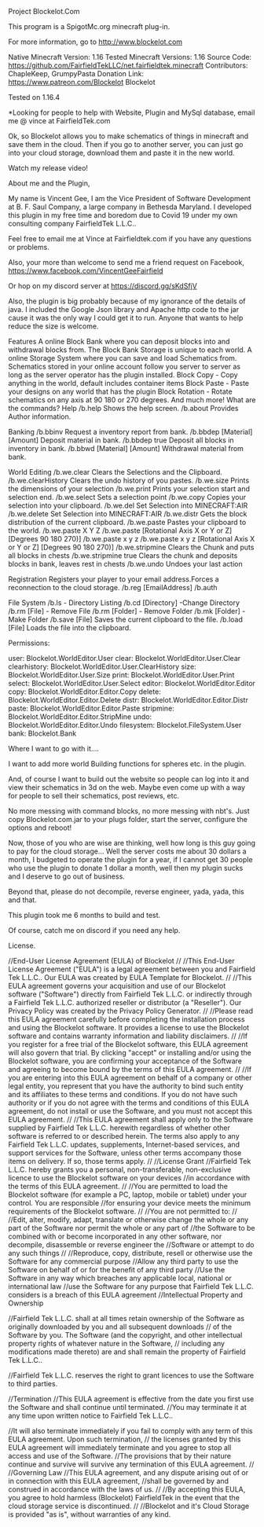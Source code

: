 Project Blockelot.Com

This program is a SpigotMc.org minecraft plug-in.

For more information, go to http://www.blockelot.com

Native Minecraft Version:
1.16
Tested Minecraft Versions:
1.16
Source Code:
https://github.com/FairfieldTekLLC/net.fairfieldtek.minecraft
Contributors:
ChapleKeep, GrumpyPasta
Donation Link:
https://www.patreon.com/Blockelot
Blockelot

Tested on 1.16.4

*Looking for people to help with Website, Plugin and MySql database, email me @ vince at FairfieldTek.com


Ok, so Blockelot allows you to make schematics of things in minecraft and save them in the cloud. Then if you go to another server, you can just go into your cloud storage, download them and paste it in the new world.

Watch my release video!



About me and the Plugin,

My name is Vincent Gee, I am the Vice President of Software Development at B. F. Saul Company, a large company in Bethesda Maryland. I developed this plugin in my free time and boredom due to Covid 19 under my own consulting company FairfieldTek L.L.C..

Feel free to email me at Vince at Fairfieldtek.com if you have any questions or problems.

Also, your more than welcome to send me a friend request on Facebook, https://www.facebook.com/VincentGeeFairfield

Or hop on my discord server at https://discord.gg/sKdSfjV

Also, the plugin is big probably because of my ignorance of the details of java. I included the Google Json library and Apache http code to the jar cause it was the only way I could get it to run. Anyone that wants to help reduce the size is welcome.



Features
A online Block Bank where you can deposit blocks into and withdrawal blocks from.
The Block Bank Storage is unique to each world.
A online Storage System where you can save and load Schematics from.
Schematics stored in your online account follow you server to server as long as the server operator has the plugin installed.
Block Copy - Copy anything in the world, default includes container items
Block Paste - Paste your designs on any world that has the plugin
Block Rotation - Rotate schematics on any axis at 90 180 or 270 degrees.
And much more!
What are the commands?
Help
/b.help Shows the help screen.
/b.about Provides Author information.

Banking
/b.bbinv Request a inventory report from bank.
/b.bbdep [Material] [Amount] Deposit material in bank.
/b.bbdep true Deposit all blocks in inventory in bank.
/b.bbwd [Material] [Amount] Withdrawal material from bank.

World Editing
/b.we.clear Clears the Selections and the Clipboard.
/b.we.clearHistory Clears the undo history of you pastes.
/b.we.size Prints the dimensions of your selection
/b.we.print Prints your selection start and selection end.
/b.we.select Sets a selection point
/b.we.copy Copies your selection into your clipboard.
/b.we.del Set Selection into MINECRAFT:AIR
/b.we.delete Set Selection into MINECRAFT:AIR
/b.we.distr Gets the block distribution of the current clipboard.
/b.we.paste Pastes your clipboard to the world.
/b.we.paste X Y Z
/b.we.paste [Rotational Axis X or Y or Z] [Degrees 90 180 270)]
/b.we.paste x y z
/b.we.paste x y z [Rotational Axis X or Y or Z] [Degrees 90 180 270)]
/b.we.stripmine Clears the Chunk and puts all blocks in chests
/b.we.stripmine true Clears the chunk and deposits blocks in bank, leaves rest in chests
/b.we.undo Undoes your last action

Registration
Registers your player to your email address.Forces a reconnection to the cloud storage.
/b.reg [EmailAddress]
/b.auth


File System
/b.ls - Directory Listing
/b.cd [Directory] -Change Directory
/b.rm [File] - Remove File
/b.rm [Folder] - Remove Folder
/b.mk [Folder] - Make Folder
/b.save [File] Saves the current clipboard to the file.
/b.load [File] Loads the file into the clipboard.

Permissions:

user: Blockelot.WorldEditor.User
clear: Blockelot.WorldEditor.User.Clear
clearhistory: Blockelot.WorldEditor.User.ClearHistory
size: Blockelot.WorldEditor.User.Size
print: Blockelot.WorldEditor.User.Print
select: Blockelot.WorldEditor.User.Select
editor: Blockelot.WorldEditor.Editor
copy: Blockelot.WorldEditor.Editor.Copy
delete: Blockelot.WorldEditor.Editor.Delete
distr: Blockelot.WorldEditor.Editor.Distr
paste: Blockelot.WorldEditor.Editor.Paste
stripmine: Blockelot.WorldEditor.Editor.StripMine
undo: Blockelot.WorldEditor.Editor.Undo
filesystem: Blockelot.FileSystem.User
bank: Blockelot.Bank



Where I want to go with it....

I want to add more world Building functions for spheres etc. in the plugin.

And, of course I want to build out the website so people can log into it and view their schematics in 3d on the web. Maybe even come up with a way for people to sell their schematics, post reviews, etc.

No more messing with command blocks, no more messing with nbt's. Just copy Blockelot.com.jar to your plugs folder, start the server, configure the options and reboot!

Now, those of you who are wise are thinking, well how long is this guy going to pay for the cloud storage... Well the server costs me about 30 dollars a month, I budgeted to operate the plugin for a year, if I cannot get 30 people who use the plugin to donate 1 dollar a month, well then my plugin sucks and I deserve to go out of business.

Beyond that, please do not decompile, reverse engineer, yada, yada, this and that.

This plugin took me 6 months to build and test.

Of course, catch me on discord if you need any help.



License.

//End-User License Agreement (EULA) of Blockelot
//
//This End-User License Agreement ("EULA") is a legal agreement between you and Fairfield Tek L.L.C.. Our EULA was created by EULA Template for Blockelot.
//
//This EULA agreement governs your acquisition and use of our Blockelot software ("Software") directly from Fairfield Tek L.L.C. or indirectly through a Fairfield Tek L.L.C. authorized reseller or distributor (a "Reseller"). Our Privacy Policy was created by the Privacy Policy Generator.
//
//Please read this EULA agreement carefully before completing the installation process and using the Blockelot software. It provides a license to use the Blockelot software and contains warranty information and liability disclaimers.
//
//If you register for a free trial of the Blockelot software, this EULA agreement will also govern that trial. By clicking "accept" or installing and/or using the Blockelot software, you are confirming your acceptance of the Software and agreeing to become bound by the terms of this EULA agreement.
//
//If you are entering into this EULA agreement on behalf of a company or other legal entity, you represent that you have the authority to bind such entity and its affiliates to these terms and conditions. If you do not have such authority or if you do not agree with the terms and conditions of this EULA agreement, do not install or use the Software, and you must not accept this EULA agreement.
//
//This EULA agreement shall apply only to the Software supplied by Fairfield Tek L.L.C. herewith regardless of whether other software is referred to or described herein. The terms also apply to any Fairfield Tek L.L.C. updates, supplements, Internet-based services, and support services for the Software, unless other terms accompany those items on delivery. If so, those terms apply.
//
//License Grant
//Fairfield Tek L.L.C. hereby grants you a personal, non-transferable, non-exclusive licence to use the Blockelot software on your devices 
//in accordance with the terms of this EULA agreement.
//
//You are permitted to load the Blockelot software (for example a PC, laptop, mobile or tablet) under your control. You are responsible
//for ensuring your device meets the minimum requirements of the Blockelot software.
//
//You are not permitted to:
//
//Edit, alter, modify, adapt, translate or otherwise change the whole or any part of the Software nor permit the whole or any part of
//the Software to be combined with or become incorporated in any other software, nor decompile, disassemble or reverse engineer the 
//Software or attempt to do any such things
//
//Reproduce, copy, distribute, resell or otherwise use the Software for any commercial purpose
//Allow any third party to use the Software on behalf of or for the benefit of any third party
//Use the Software in any way which breaches any applicable local, national or international law
//use the Software for any purpose that Fairfield Tek L.L.C. considers is a breach of this EULA agreement
//Intellectual Property and Ownership

//Fairfield Tek L.L.C. shall at all times retain ownership of the Software as originally downloaded by you and all subsequent downloads
// of the Software by you. The Software (and the copyright, and other intellectual property rights of whatever nature in the Software,
// including any modifications made thereto) are and shall remain the property of Fairfield Tek L.L.C..

//Fairfield Tek L.L.C. reserves the right to grant licences to use the Software to third parties.

//Termination
//This EULA agreement is effective from the date you first use the Software and shall continue until terminated. 
//You may terminate it at any time upon written notice to Fairfield Tek L.L.C..

//It will also terminate immediately if you fail to comply with any term of this EULA agreement. Upon such termination,
// the licenses granted by this EULA agreement will immediately terminate and you agree to stop all access and use of the Software.
//The provisions that by their nature continue and survive will survive any termination of this EULA agreement.
//
//Governing Law
//This EULA agreement, and any dispute arising out of or in connection with this EULA agreement, 
//shall be governed by and construed in accordance with the laws of us.
//
//By accepting this EULA, you agree to hold harmless (Blockelot) FairfieldTek in the event that the cloud storage service is discontinued.
//
//Blockelot and it's Cloud Storage is provided "as is", without warranties of any kind.
